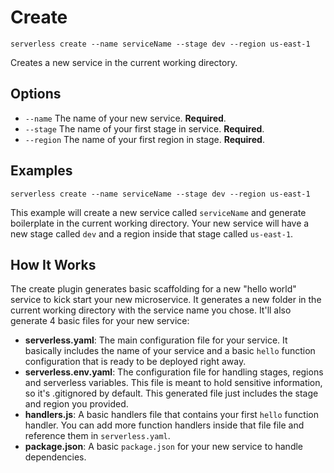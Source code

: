 # Create

```
serverless create --name serviceName --stage dev --region us-east-1
```

Creates a new service in the current working directory.

## Options
- `--name` The name of your new service. **Required**.
- `--stage` The name of your first stage in service. **Required**.
- `--region` The name of your first region in stage. **Required**.

## Examples

```
serverless create --name serviceName --stage dev --region us-east-1
```

This example will create a new service called `serviceName` and generate boilerplate in the current working directory. Your new service will have a new stage called `dev` and a region inside that stage called `us-east-1`.

## How It Works
The create plugin generates basic scaffolding for a new "hello world" service to kick start your new microservice. It generates a new folder in the current working directory with the service name you chose. It'll also generate 4 basic files for your new service:

- **serverless.yaml**: The main configuration file for your service. It basically includes the name of your service and a basic `hello` function configuration that is ready to be deployed right away.
- **serverless.env.yaml**: The configuration file for handling stages, regions and serverless variables. This file is meant to hold sensitive information, so it's .gitignored by default. This generated file just includes the stage and region you provided.
- **handlers.js**: A basic handlers file that contains your first `hello` function handler. You can add more function handlers inside that file file and reference them in `serverless.yaml`.
- **package.json**: A basic `package.json` for your new service to handle dependencies.
